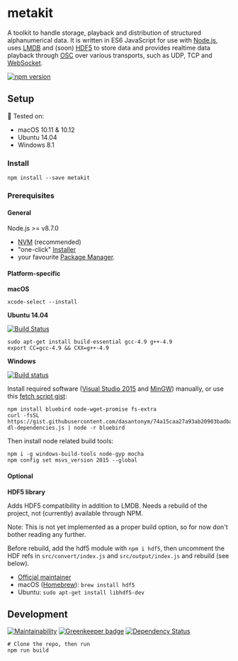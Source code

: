 # metakit

A toolkit to handle storage, playback and distribution of structured alphanumerical data. It is written in ES6 JavaScript for use with [Node.js](https://nodejs.org), uses [LMDB](https://en.wikipedia.org/wiki/Lightning_Memory-Mapped_Database) and (soon) [HDF5](https://support.hdfgroup.org/HDF5/) to store data and provides realtime data playback through [OSC](http://opensoundcontrol.org/osc) over various transports, such as UDP, TCP and [WebSocket](https://en.wikipedia.org/wiki/WebSocket).

[![npm version](https://badge.fury.io/js/metakit.svg)](https://badge.fury.io/js/metakit)

## Setup

:rocket: Tested on:
* macOS 10.11 & 10.12
* Ubuntu 14.04
* Windows 8.1

### Install

```shell
npm install --save metakit
```

### Prerequisites

#### General

Node.js >= v8.7.0
  - [NVM](https://github.com/creationix/nvm#installation) (recommended)
  - "one-click" [Installer](https://nodejs.org/en/download/current/)
  - your favourite
  [Package Manager](https://nodejs.org/en/download/package-manager/).

#### Platform-specific

**macOS**
```shell
xcode-select --install
```

**Ubuntu 14.04**

[![Build Status](https://travis-ci.org/PieceMeta/node-metakit.svg?branch=master)](https://travis-ci.org/PieceMeta/node-metakit)

```shell
sudo apt-get install build-essential gcc-4.9 g++-4.9
export CC=gcc-4.9 && CXX=g++-4.9
```

**Windows**

[![Build status](https://ci.appveyor.com/api/projects/status/2ca1sqrv6p3x98i1?svg=true)](https://ci.appveyor.com/project/dasantonym/node-metakit)

Install required software ([Visual Studio 2015](https://www.visualstudio.com/downloads/) and [MinGW](https://sourceforge.net/projects/mingw/files/Installer/)) manually, or use this [fetch script gist](https://gist.github.com/dasantonym/74a15caa27a93ab20903badba94783b5):

```shell
npm install bluebird node-wget-promise fs-extra
curl -fsSL https://gist.githubusercontent.com/dasantonym/74a15caa27a93ab20903badba94783b5/raw/mtk-dl-dependencies.js | node -r bluebird
```

Then install node related build tools:

```shell
npm i -g windows-build-tools node-gyp mocha
npm config set msvs_version 2015 --global
```

#### Optional

**HDF5 library**

Adds HDF5 compatibility in addition to LMDB. Needs a rebuild of the project, not (currently) available through NPM.

Note: This is not yet implemented as a proper build option, so for now don't bother reading any further.

Before rebuild, add the hdf5 module with ``npm i hdf5``, then uncomment the HDF refs in ``src/convert/index.js`` and ``src/output/index.js`` and rebuild (see below).

  - [Official maintainer](https://www.hdfgroup.org/downloads/hdf5/)
  - macOS ([Homebrew](https://docs.brew.sh/Installation.html)):
  ``brew install hdf5``
  - Ubuntu: ``sudo apt-get install libhdf5-dev``

## Development

[![Maintainability](https://api.codeclimate.com/v1/badges/7f4dbdb7d4dc17aa9dcb/maintainability)](https://codeclimate.com/github/PieceMeta/node-metakit/maintainability)
[![Greenkeeper badge](https://badges.greenkeeper.io/PieceMeta/node-metakit.svg)](https://greenkeeper.io/)
[![Dependency Status](https://gemnasium.com/badges/github.com/PieceMeta/node-metakit.svg)](https://gemnasium.com/github.com/PieceMeta/node-metakit)

```shell
# Clone the repo, then run
npm run build
```
